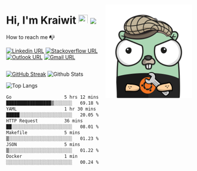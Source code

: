 [//]: # (<img align="right" width="235" src="https://github.com/arsmn/arsmn/blob/main/magician_gopher.png">)
<img align="right" width="235" src="assets/img/my_gopher.png">

# Hi, I'm Kraiwit <img src="https://media.giphy.com/media/hvRJCLFzcasrR4ia7z/giphy.gif" width="25px" height="25px"> ![](https://komarev.com/ghpvc/?username=parlarlax&label=PROFILE+VIEWS)

How to reach me :mailbox_with_no_mail:

[![Linkedin URL](https://img.shields.io/badge/LinkedIn-0077B5?style=for-the-badge&logo=linkedin&logoColor=white)](https://www.linkedin.com/in/kraiwit-tongkul-545b0b64/)
[![Stackoverflow URL](https://img.shields.io/badge/Stackoverflow-ef8236?style=for-the-badge&logo=stackoverflow&logoColor=white)](https://stackoverflow.com/users/15555894/lax-tongkul)
[![Outlook URL](https://img.shields.io/badge/Outlook-0078D4?style=for-the-badge&logo=microsoft-outlook&logoColor=white)](mailto:lax.ltk@outlook.com)
[![Gmail URL](https://img.shields.io/badge/Gmail-D14836?style=for-the-badge&logo=gmail&logoColor=white)](mailto:lax.ltk@gmail.com)




##
[![GitHub Streak](https://github-readme-streak-stats.herokuapp.com?user=parlarlax&theme=dark)](https://git.io/streak-stats)
![Github Stats](https://github-readme-stats.vercel.app/api?username=parlarlax&show_icons=true&theme=github_dark&include_all_commits=true&custom_title=GitHub%20Stats)

![Top Langs](https://github-readme-stats.vercel.app/api/top-langs/?username=parlarlax&hide=css,html&theme=github_dark&layout=compact)

<!--START_SECTION:waka-->

```text
Go                    5 hrs 12 mins   █████████████████▒░░░░░░░   69.18 %
YAML                  1 hr 30 mins    █████░░░░░░░░░░░░░░░░░░░░   20.05 %
HTTP Request          36 mins         ██░░░░░░░░░░░░░░░░░░░░░░░   08.01 %
Makefile              5 mins          ▒░░░░░░░░░░░░░░░░░░░░░░░░   01.23 %
JSON                  5 mins          ▒░░░░░░░░░░░░░░░░░░░░░░░░   01.22 %
Docker                1 min           ░░░░░░░░░░░░░░░░░░░░░░░░░   00.24 %
```

<!--END_SECTION:waka-->

